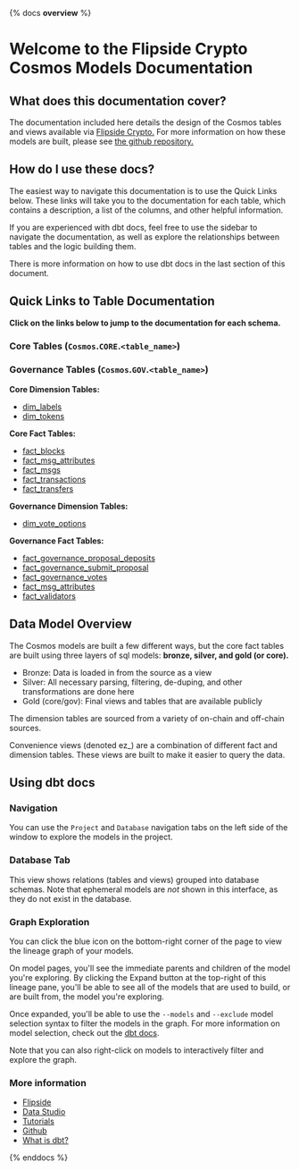 {% docs __overview__ %}

# Welcome to the Flipside Crypto Cosmos Models Documentation

## **What does this documentation cover?**
The documentation included here details the design of the Cosmos
 tables and views available via [Flipside Crypto.](https://flipsidecrypto.xyz/) For more information on how these models are built, please see [the github repository.](https://github.com/flipsideCrypto/cosmos-models/)

## **How do I use these docs?**
The easiest way to navigate this documentation is to use the Quick Links below. These links will take you to the documentation for each table, which contains a description, a list of the columns, and other helpful information.

If you are experienced with dbt docs, feel free to use the sidebar to navigate the documentation, as well as explore the relationships between tables and the logic building them.

There is more information on how to use dbt docs in the last section of this document.

## **Quick Links to Table Documentation**

**Click on the links below to jump to the documentation for each schema.**

### Core Tables (`Cosmos`.`CORE`.`<table_name>`)
### Governance Tables (`Cosmos`.`GOV`.`<table_name>`)

**Core Dimension Tables:**
- [dim_labels](#!/model/model.cosmos_models.core__dim_labels)
- [dim_tokens](#!/model/model.cosmos_models.core__dim_tokens)

**Core Fact Tables:**
- [fact_blocks](#!/model/model.cosmos.core__fact_blocks)
- [fact_msg_attributes](#!/model/model.cosmos.core__fact_msg_attributes)
- [fact_msgs](#!/model/model.cosmos.core__fact_msgs)
- [fact_transactions](#!/model/model.cosmos.core__fact_transactions)
- [fact_transfers](#!/model/model.cosmos.core__fact_transfers)

**Governance Dimension Tables:**
- [dim_vote_options](#!/model/model.cosmos_models.gov__dim_vote_options)


**Governance Fact Tables:**
- [fact_governance_proposal_deposits](#!/model/model.cosmos.gov__fact_governance_proposal_deposits)
- [fact_governance_submit_proposal](#!/model/model.cosmos.gov__fact_governance_submit_proposal)
- [fact_governance_votes](#!/model/model.cosmos.gov__fact_governance_votes)
- [fact_msg_attributes](#!/model/model.cosmos.core__fact_msg_attributes)
- [fact_validators](#!/model/model.cosmos.gov__fact_validators)


## **Data Model Overview**

The Cosmos models are built a few different ways, but the core fact tables are built using three layers of sql models: **bronze, silver, and gold (or core).**

- Bronze: Data is loaded in from the source as a view
- Silver: All necessary parsing, filtering, de-duping, and other transformations are done here
- Gold (core/gov): Final views and tables that are available publicly

The dimension tables are sourced from a variety of on-chain and off-chain sources.

Convenience views (denoted ez_) are a combination of different fact and dimension tables. These views are built to make it easier to query the data.

## **Using dbt docs**
### Navigation

You can use the ```Project``` and ```Database``` navigation tabs on the left side of the window to explore the models in the project.

### Database Tab

This view shows relations (tables and views) grouped into database schemas. Note that ephemeral models are *not* shown in this interface, as they do not exist in the database.

### Graph Exploration

You can click the blue icon on the bottom-right corner of the page to view the lineage graph of your models.

On model pages, you'll see the immediate parents and children of the model you're exploring. By clicking the Expand button at the top-right of this lineage pane, you'll be able to see all of the models that are used to build, or are built from, the model you're exploring.

Once expanded, you'll be able to use the ```--models``` and ```--exclude``` model selection syntax to filter the models in the graph. For more information on model selection, check out the [dbt docs](https://docs.getdbt.com/docs/model-selection-syntax).

Note that you can also right-click on models to interactively filter and explore the graph.


### **More information**
- [Flipside](https://flipsidecrypto.xyz/)
- [Data Studio](https://flipsidecrypto.xyz/edit)
- [Tutorials](https://docs.flipsidecrypto.com/our-data/tutorials)
- [Github](https://github.com/FlipsideCrypto/cosmos-models)
- [What is dbt?](https://docs.getdbt.com/docs/introduction)

{% enddocs %}
